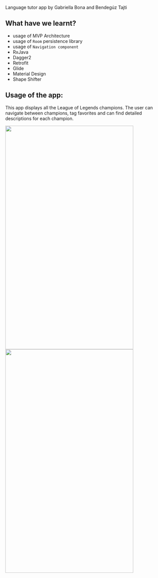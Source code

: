 Language tutor app by Gabriella Bona and Bendegúz Tajti

## What have we learnt?
- usage of MVP Architecture
- usage of `Room` persistence library
- usage of `Navigation component`
- RxJava
- Dagger2
- Retrofit
- Glide
- Material Design
- Shape Shifter


## Usage of the app:
This app displays all the League of Legends champions. The user can navigate between champions, tag favorites and can find detailed descriptions for each champion.

<p float="left">
  <img src="https://github.com/gabona07/LeagueApp/blob/master/gif1.gif" width="400" height="700" />
  <img src="https://github.com/gabona07/LeagueApp/blob/master/gif2.gif" width="400" height="700" />
</p>
